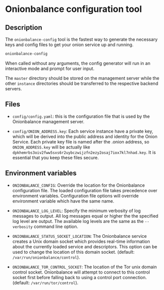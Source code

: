 # Onionbalance configuration tool

## Description

The `onionbalance-config` tool is the fastest way to generate the
necessary keys and config files to get your onion service up and
running.

```bash
onionbalance-config
```

When called without any arguments, the config generator will run in an
interactive mode and prompt for user input.

The `master` directory should be stored on the management server while
the other `instance` directories should be transferred to the respective
backend servers.

## Files

* `config/config.yaml`: this is the configuration file that is used by the
  Onionbalance management server.

* `config/ONION_ADDRESS.key`: Each service instance have a private key, which
   will be derived into the public address and identity for the Onion Service.
   Each private key file is named after the .onion address, so
   `ONION_ADDRESS.key` will be actually like
   `dpkhemrbs3oiv2fww5sxs6r2uybczwijzfn2ezy2osaj7iox7kl7nhad.key`.
   It is essential that you keep these files secure.

## Environment variables

* `ONIONBALANCE_CONFIG`: Override the location for the Onionbalance
  configuration file. The loaded configuration file takes precedence over
  environment variables. Configuration file options will override environment
  variable which have the same name.

* `ONIONBALANCE_LOG_LEVEL`: Specify the minimum verbosity of log messages to
  output. All log messages equal or higher the the specified log level are
  output. The available log levels are the same as the `--verbosity` command
  line option.

* `ONIONBALANCE_STATUS_SOCKET_LOCATION`: The Onionbalance service creates a
  Unix domain socket which provides real-time information about the currently
  loaded service and descriptors. This option can be used to change the
  location of this domain socket. (default: `/var/run/onionbalance/control`).

* `ONIONBALANCE_TOR_CONTROL_SOCKET`: The location of the Tor unix domain
  control socket. Onionbalance will attempt to connect to this control socket
  first before falling back to using a control port connection. (default:
  `/var/run/tor/control`).
